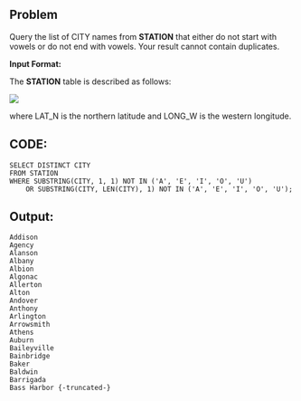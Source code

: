 ## Problem

 Query the list of CITY names from **STATION** that either do not start with vowels or do not end with vowels. Your result cannot contain duplicates.
 
 **Input Format:**
 
 The **STATION** table is described as follows:

![](https://s3.amazonaws.com/hr-challenge-images/9336/1449345840-5f0a551030-Station.jpg)

where LAT_N is the northern latitude and LONG_W is the western longitude.

## CODE:

    SELECT DISTINCT CITY
    FROM STATION
    WHERE SUBSTRING(CITY, 1, 1) NOT IN ('A', 'E', 'I', 'O', 'U')
        OR SUBSTRING(CITY, LEN(CITY), 1) NOT IN ('A', 'E', 'I', 'O', 'U');
    
## Output:

    Addison 
    Agency 
    Alanson 
    Albany 
    Albion 
    Algonac 
    Allerton 
    Alton 
    Andover 
    Anthony 
    Arlington 
    Arrowsmith 
    Athens 
    Auburn 
    Baileyville 
    Bainbridge 
    Baker 
    Baldwin 
    Barrigada 
    Bass Harbor {-truncated-}
    
